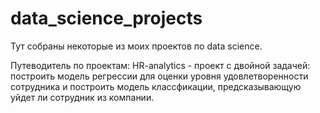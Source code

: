 # data_science_projects
Тут собраны некоторые из моих проектов по data science.

Путеводитель по проектам:
HR-analytics - проект с двойной задачей: построить модель регрессии для оценки уровня удовлетворенности сотрудника и построить модель классфикации, предсказывающую уйдет ли сотрудник из компании.
